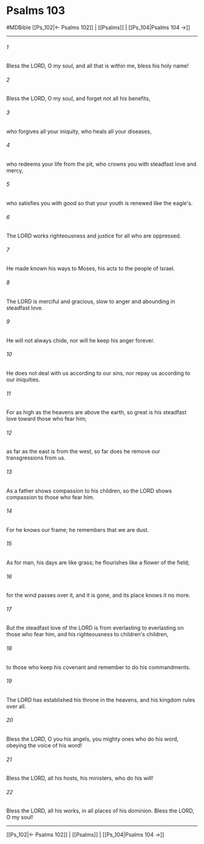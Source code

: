 # Psalms 103
#MDBible
[[Ps_102|← Psalms 102]] | [[Psalms]] | [[Ps_104|Psalms 104 →]]

***

###### 1 

Bless the LORD, O my soul, and all that is within me, bless his holy name! 

###### 2 

Bless the LORD, O my soul, and forget not all his benefits, 

###### 3 

who forgives all your iniquity, who heals all your diseases, 

###### 4 

who redeems your life from the pit, who crowns you with steadfast love and mercy, 

###### 5 

who satisfies you with good so that your youth is renewed like the eagle's. 

###### 6 

The LORD works righteousness and justice for all who are oppressed. 

###### 7 

He made known his ways to Moses, his acts to the people of Israel. 

###### 8 

The LORD is merciful and gracious, slow to anger and abounding in steadfast love. 

###### 9 

He will not always chide, nor will he keep his anger forever. 

###### 10 

He does not deal with us according to our sins, nor repay us according to our iniquities. 

###### 11 

For as high as the heavens are above the earth, so great is his steadfast love toward those who fear him; 

###### 12 

as far as the east is from the west, so far does he remove our transgressions from us. 

###### 13 

As a father shows compassion to his children, so the LORD shows compassion to those who fear him. 

###### 14 

For he knows our frame; he remembers that we are dust. 

###### 15 

As for man, his days are like grass; he flourishes like a flower of the field; 

###### 16 

for the wind passes over it, and it is gone, and its place knows it no more. 

###### 17 

But the steadfast love of the LORD is from everlasting to everlasting on those who fear him, and his righteousness to children's children, 

###### 18 

to those who keep his covenant and remember to do his commandments. 

###### 19 

The LORD has established his throne in the heavens, and his kingdom rules over all. 

###### 20 

Bless the LORD, O you his angels, you mighty ones who do his word, obeying the voice of his word! 

###### 21 

Bless the LORD, all his hosts, his ministers, who do his will! 

###### 22 

Bless the LORD, all his works, in all places of his dominion. Bless the LORD, O my soul! 

***

[[Ps_102|← Psalms 102]] | [[Psalms]] | [[Ps_104|Psalms 104 →]]
